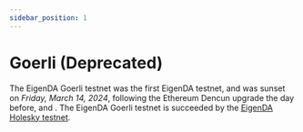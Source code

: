 ```yaml
---
sidebar_position: 1
---
```


# Goerli (Deprecated)

The EigenDA Goerli testnet was the first EigenDA testnet, and was sunset on
_Friday, March 14, 2024_, following the Ethereum Dencun upgrade the day before,
and . The EigenDA
Goerli testnet is succeeded by the [EigenDA Holesky testnet](./holesky.md).
